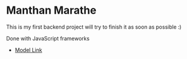 # Manthan Marathe

This is my first backend project will try to finish it as soon as possible :) 

Done with JavaScript frameworks

- [Model Link](https://app.eraser.io/workspace/YtPqZ1VogxGy1jzIDkzj)